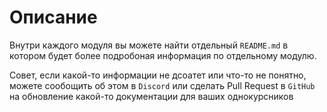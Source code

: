 # Описание

Внутри каждого модуля вы можете найти отдельный ```README.md``` в котором будет более подробоная информация по отдельному модулю.

Совет, если какой-то информации не дсоатет или что-то не понятно, можете сообощить об этом в ```Discord``` или сделать Pull Request в ```GitHub``` на обновление какой-то документации для ваших однокурсников

